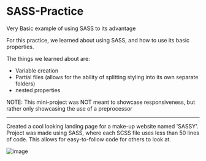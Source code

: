 # SASS-Practice
Very Basic example of using SASS to its advantage

For this practice, we learned about using SASS, and how to use its basic properties.

The things we learned about are:
- Variable creation
- Partial files (allows for the ability of splitting styling into its own separate folders)
- nested properties

NOTE: This mini-project was NOT meant to showcase responsiveness, but rather only showcasing the use of a preprocessor

----------------------

Created a cool looking landing page for a make-up website named 'SASSY'. Project was made using SASS, where each SCSS file uses less than 50 lines of code. This allows for easy-to-follow code for others to look at.

![image](https://user-images.githubusercontent.com/57778785/218235998-b90abd6a-1c39-4909-b6cb-dd866a6c305a.png)

